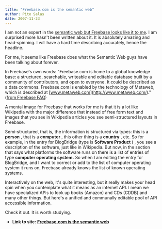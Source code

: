 ```yaml
---
title: "Freebase.com is the semantic web"
author: Pito Salas
date: 2007-11-23
---
```




I am not an expert in the [semantic web but Freebase looks like it to
me](<http://www.freebase.com>). I am surprised more hasn't been written about
it. It is absolutely amazing and head-spinning. I will have a hard time
describing accurately, hence the headline.

For me, it seems like Freebase does what the Semantic Web guys have been
talking about forever.

In Freebase's own words: "Freebase.com is home to a global knowledge base: a
structured, searchable, writeable and editable database built by a community
of contributors, and open to everyone. It could be described as a data
commons. Freebase.com is enabled by the technology of Metaweb, which is
described at [www.metaweb.com](<http://www.metaweb.com/>)." ([from Freebase
FAQ](<http://www.freebase.com/view/helptopic?id=%239202a8c04000641f80000000010c2d04>))

A mental image for Freebase that works for me is that it is a lot like
Wikipedia with the major difference that instead of free form text and images
that you see in Wikipedia articles you see semi-structured layouts in
Freebase.

Semi-structured, that is, the information is structured via types: this is a
**person** , that is a **computer** , this other thing is a **country** , etc.
So for example, in the entry for BlogBridge (type is **Software Product** ) ,
you see a description of the software, just like in Wikipedia. But now, in the
section that says what platforms the software runs on there is a list of
entries of type **computer operating system.** So when I am editing the entry
for BlogBridge, and I want to correct or add to the list of computer operating
system it runs on, Freebase already knows the list of known operating systems.

Interactively on the web, it's quite interesting, but it really makes your
head spin when you contemplate what it means as an internet API. I mean we
have specialized APIs to look up books (Amazon) and CDs (CDDB) and many other
things. But here's a unified and communally editable pool of API accessible
information.

Check it out. It is worth studying.


* **Link to site:** **[Freebase.com is the semantic web](None)**
